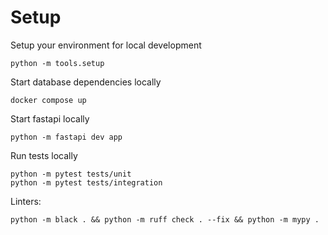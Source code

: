 # Setup

Setup your environment for local development
```
python -m tools.setup
```

Start database dependencies locally
```
docker compose up
```

Start fastapi locally
```
python -m fastapi dev app
```

Run tests locally
```
python -m pytest tests/unit
python -m pytest tests/integration
```

Linters:
```
python -m black . && python -m ruff check . --fix && python -m mypy .
```